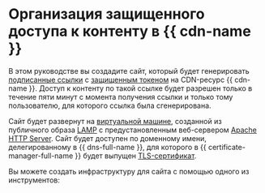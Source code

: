 # Организация защищенного доступа к контенту в {{ cdn-name }}


В этом руководстве вы создадите сайт, который будет генерировать [подписанные ссылки](../../cdn/concepts/secure-tokens.md#protected-link) с [защищенным токеном](../../cdn/concepts/secure-tokens.md) на CDN-ресурс {{ cdn-name }}. Доступ к контенту по такой ссылке будет разрешен только в течение пяти минут с момента получения ссылки и только тому пользователю, для которого ссылка была сгенерирована.

Сайт будет развернут на [виртуальной машине](../../compute/concepts/vm.md), созданной из публичного образа [LAMP](/marketplace/products/yc/lamp) с предустановленным веб-сервером [Apache HTTP Server](https://httpd.apache.org/). Сайт будет доступен по доменному имени, делегированному в {{ dns-full-name }}, для которого в {{ certificate-manager-full-name }} будет выпущен [TLS-сертификат](../../certificate-manager/concepts/managed-certificate.md).

Вы можете создать инфраструктуру для сайта с помощью одного из инструментов:
